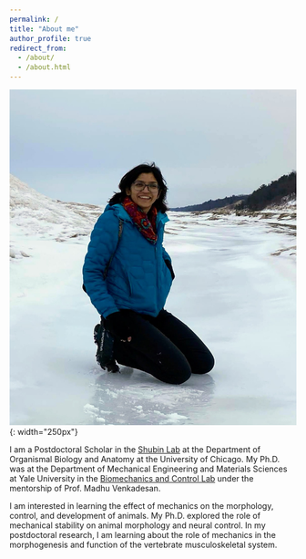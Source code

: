 ```yaml
---
permalink: /
title: "About me"
author_profile: true
redirect_from: 
  - /about/
  - /about.html
---
```


<!-- # You don't need to edit this file, it's empty on purpose.
# Edit theme's home layout instead if you wanna make some changes
# See: https://jekyllrb.com/docs/themes/#overriding-theme-defaults
# layout: page

<!-- Life conundrum 1: I am a graduate student who wishes that graduate school never ended. 

<!-- Life conundrum 2: I find both mathematical equations and biological experiments beautiful.  --> 

<!-- “It is not necessary to accept everything as true, one must only accept it as necessary” -->

<!-- <img style="float: left;" src="images/photo.jpg" width="150">&nbsp;&nbsp;&nbsp;&nbsp; -->

![myimg](docs/assets/images/photo_ice.png){: width="250px"}

I am a Postdoctoral Scholar in the [Shubin Lab](shubinlab.uchicago.edu) at the Department of Organismal Biology and Anatomy at the University of Chicago. My Ph.D. was at the Department of Mechanical Engineering and Materials Sciences at Yale University in the [Biomechanics and Control Lab](mvlab.yale.edu) under the mentorship of Prof. Madhu Venkadesan. 

I am interested in learning the effect of mechanics on the morphology, control, and development of animals. My Ph.D. explored the role of mechanical stability on animal morphology and neural control. In my postdoctoral research, I am learning about the role of mechanics in the morphogenesis and function of the vertebrate musculoskeletal system. 

<!-- [Other website](https://campuspress.yale.edu/nsharma/) -->
